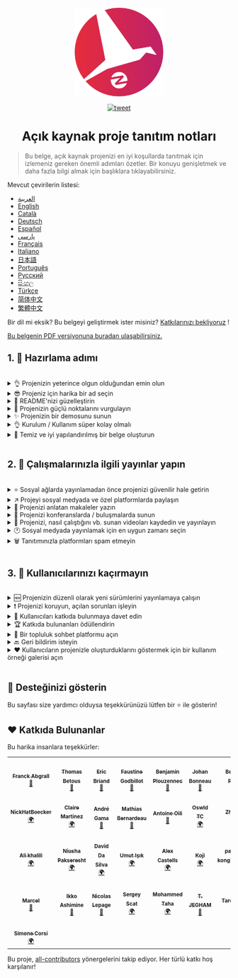 <p align="center">
    <img alt="oss image" src="imgs/zoss-logo.svg" height="200px" width="200px">
</p>

<p align="center">
  <a href="https://twitter.com/intent/tweet?text=How%20to%20promote%20your%20open-source%20projects%20@ZenikaOSS&url=https://github.com/zenika-open-source/open-source-promotion-cheat-sheet&hashtags=OpenSource,CheatSheet">
    <img alt="tweet" src="https://img.shields.io/twitter/url/https/twitter?label=Twitter'da%20paylaş&style=social" target="_blank">
  </a>
</p>

<h1 align="center">Açık kaynak proje tanıtım notları</h1>

> Bu belge, açık kaynak projenizi en iyi koşullarda tanıtmak için izlemeniz gereken önemli adımları özetler. Bir konuyu genişletmek ve daha fazla bilgi almak için başlıklara tıklayabilirsiniz.

Mevcut çevirilerin listesi:

- [العربية](./README-ar.md)
- [English](./README.md)
- [Català](./README-ca.md)
- [Deutsch](./README-de.md)
- [Español](./README-es.md)
- [پارسی](./README-fa.md)
- [Français](./README-fr.md)
- [Italiano](./README-it.md)
- [日本語](./README-jp.md)
- [Português](./README-pt.md)
- [Русский](./README-ru.md)
- [සිංහල](./README-si.md)
- [Türkçe](./README-tr.md)
- [简体中文](./README-zh-cn.md)
- [繁體中文](./README-zh-tw.md)

Bir dil mi eksik? Bu belgeyi geliştirmek ister misiniz? [Katkılarınızı bekliyoruz](./CONTRIBUTING.md) !

[Bu belgenin PDF versiyonuna buradan ulaşabilirsiniz.](./pdf/cheat-sheet.pdf)

## 1. 🎢 Hazırlama adımı

<br>

<details>
<summary>👌 Projenizin yeterince olgun olduğundan emin olun</summary>
<p>
> Projenizin, kullanıcıları çekmesi için minimum güvenilir özelliklere sahip ve yeterince kararlı olmalıdır.
</p>
</details>

<details>
<summary>😎 Projeniz için harika bir ad seçin</summary>
<p>
> Kullanıcıların kolayca hatırlayabileceği bir ad seçin.
</p>
</details>

<details>
<summary>💅 README'nizi güzelleştirin</summary>
<p>
> README, ziyaretçilerinizin göreceği ilk şeydir. Basit, güzel ve okunması kolay hale getirin. [İşte güzel README'lerin bir listesi](https://github.com/matiassingers/awesome-readme).
</p>
</details>

<details>
<summary>💪 Projenizin güçlü noktalarını vurgulayın</summary>
<p>
> Projenizin güçlü yönlerini belirleyin ve ziyaretçilerin önce onları gördüğünden emin olun.
</p>
</details>

<details>
<summary>✨ Projenizin bir demosunu sunun</summary>
<p>
> Ziyaretçiler projenizin amacını, nasıl çalıştığını ve nasıl kullanacağını hızlı bir şekilde anlamak isteyeceklerdir. Demo sunmak, kullanıcıları memnun etmenin en iyi yoludur. Bunu aşağıdakiler gibi sağlayabilirsiniz:
> - Projenizin nasıl çalıştığını gösteren animasyonlu bir GIF
> - Bir demo videosuna bağlantı
</p>
</details>

<details>
<summary>👌 Kurulum / Kullanım süper kolay olmalı</summary>
<p>
> Projeniz kullanıcı dostu değilse muhtemelen ziyaretçileri kaybedersiniz.
</p>
</details>

<details>
<summary>📘 Temiz ve iyi yapılandırılmış bir belge oluşturun</summary>
<p>
> İyi belgeler oluşturmak muhtemelen en önemli adımdır. Küçük bir belge varsa, bunu README'nize ekleyebilirsiniz. Aksi takdirde, belgelerinizi ayrı bir web sitesinde barındırmanız iyi olabilir. [Vuepress](https://v1.vuepress.vuejs.org) gibi bazı açık kaynaklı projeler belgelerinizi basit bir şekilde oluşturmanıza yardımcı olabilir.
</p>
</details>
<br>

## 2. 📢 Çalışmalarınızla ilgili yayınlar yapın
<br>
<details>
<summary>⭐ Sosyal ağlarda yayınlamadan önce projenizi güvenilir hale getirin</summary>
<p>
> Çoğu ziyaretçi, projeyi kullanmayı düşünmeden önce kaç yıldıza sahip olduğunu kontrol edecektir. Minimum miktarda yıldız, projenizi sıfır yıldızlı bir projeden daha güvenilir hale getirir. Bu yüzden sosyal medyada kamuya açık bir duyuru yapmadan önce tanıdığınız insanlara projenizi desteklemelerini istemelisiniz.
</p>
</details>

<details>
<summary>↗️ Projeyi sosyal medyada ve özel platformlarda paylaşın</summary>
<p>
> Dünyaya çalışmalarınızdan bahsedin! Sosyal medyada ve özel platformlarda yayınlayın:
> - [Twitter](https://twitter.com)
> - [Linkedin](https://www.linkedin.com/)
> - [Facebook](https://www.facebook.com/)
> - [Reddit](https://www.reddit.com/)
> - [Dev.to](https://dev.to/)
> - [Lobsters](https://lobste.rs/)
> - [Hacker News](https://news.ycombinator.com/)
> - [Product Hunt](https://www.producthunt.com/)
> - [Beta page](https://betapage.co/)
> - [Human Coders](https://news.humancoders.com/)
</p>
</details>

<details>
<summary>📃 Projenizi anlatan makaleler yazın</summary>
<p>
> Projeniz hakkında makaleler yazın. Amaç kullandığınız teknik yığın, projenizin nasıl çalıştığı, karşılaştığınız sorunlar vb. olabilir. Makale yayınlama platformlarına gönderin:
> - [medium](https://medium.com/)
> - [dev.to](https://dev.to/)
</p>
</details>

<details>
<summary>🎤 Projenizi konferanslarda / buluşmalarda sunun</summary>
<p>
> Projenizi konferanslarda veya buluşmalarda sunmak, görünürlüğünü artırmak için iyi bir yoldur.
</p>
</details>

<details>
<summary>🎥 Projenizi, nasıl çalıştığını vb. sunan videoları kaydedin ve yayınlayın</summary>
<p>
> Video kaydetmek kolay bir egzersiz değildir. Ancak projenizi ünlü yapmanın en etkili yolu muhtemelen budur.
</p>
</details>

<details>
<summary>🕐 Sosyal medyada yayınlamak için en uygun zamanı seçin</summary>
<p>
> Tatil döneminde veya hafta sonlarında yayınlamayın. Genellikle sosyal ağlarda yayınlamak için en uygun zaman hafta ortasıdır.
</p>
</details>

<details>
<summary>🗑 Tanıtımınızla platformları spam etmeyin</summary>
<p>
> Aynı platformda iki kez yayınlamayın. Spam olarak kabul edilir ve projeniz için kötü tanıtımlara neden olabilir.
</p>
</details>
<br>

## 3. 🤝 Kullanıcılarınızı kaçırmayın

<br>
<details>
<summary>🆕 Projenizin düzenli olarak yeni sürümlerini yayınlamaya çalışın</summary>
<p>
> Projenizi yeni sürümlerle koruyun, geliştirin ve changelog'lar oluşturun.
</p>
</details>

<details>
<summary>❗ Projenizi koruyun, açılan sorunları işleyin</summary>
<p>
> Açılan sorunlarınların yanıtsız kalmasına izin vermeyin. Sorun açmak ya da soru sormak için zaman harcayan insanlara iyi davranın. 😉
</p>
</details>

<details>
<summary>🙏 Kullanıcıları katkıda bulunmaya davet edin</summary>
<p>
> Sağlıklı bir proje, bir topluluğa ve katkıda bulunanlara sahip bir projedir. Kullanıcılarınıza, `contribution welcome` veya `good first issue` etiketleriyle bazı sorunları etiketleyerek yardıma ihtiyacınız olduğunu bildirin. [Github etiketlerini gözden geçirin](https://help.github.com/en/articles/about-labels).
</p>
</details>

<details>
<summary>🏆 Katkıda bulunanları ödüllendirin</summary>
<p>
> Size yardım eden insanlara iyi davranın! [Gatsby](https://github.com/gatsbyjs/gatsby) gibi bazı açık kaynak projeleri katkıda bulunanları güzelliklerle ödüllendirir. Bunu karşılayamıyorsanız, katkı hakkında kamuya açık bir yayın yapın (twitter veya diğer platformlarda) ve yazardan bahsedin ( [burada açık bir teşekkür örneği var](https://twitter.com/FranckAbgrall/status/1139470547492978688) ). Herkese teşekkür etmek veya proje belgelerinizde veya web sitenizde sergilemek için README'nizde bir `Contributors` bölümü açın. İşte bazı örnekler:
> - [vuepress (README'deki katkıda bulunanlar bölümü)](https://github.com/vuejs/vuepress#code-contributors)
> - [Rythm.js (demo sayfasında rastgele vurgulanan katılımcı)](https://okazari.github.io/Rythm.js/)
</p>
</details>

<details>
<summary>💬 Bir topluluk sohbet platformu açın</summary>
<p>
> Github sorunları her zaman kullanıcılarınızla iletişim kurmanın en iyi yolu değildir. Gerekirse, onlarla görüşmek için sohbet platformlarını kullanabilirsiniz:
> - [Discord](https://discord.com)
> - [Slack](https://slack.com)
> - [Gitter](https://gitter.im/)
</p>
</details>

<details>
<summary>🔙 Geri bildirim isteyin</summary>
<p>
> Kullanıcı geri bildirimi, projenizi geliştirmenin en iyi yoludur. Kullanıcılar muhtemelen projenizi daha iyi hale getirebilecek özelliklere ve fikirlere sahiptirler.
</p>
</details>

<details>
<summary>❤️ Kullanıcıların projenizle oluşturduklarını göstermek için bir kullanım örneği galerisi açın</summary>
<p>
> Ziyaretçiler, somut kullanım örnekleri ve başarı öyküleri (örneğin [vuepress galerisi](https://vuepress.gallery/) ) görürse projenize güveneceklerdir.
</p>
</details>

<br>

## 🙏 Desteğinizi gösterin

Bu sayfası size yardımcı olduysa teşekkürünüzü lütfen bir ⭐️ ile gösterin!
<br>

## ❤️ Katkıda Bulunanlar

Bu harika insanlara teşekkürler:

<!-- ALL-CONTRIBUTORS-LIST:START - Do not remove or modify this section -->
<!-- prettier-ignore-start -->
<!-- markdownlint-disable -->
<table>
  <tr>
    <td align="center"><a href="https://www.franck-abgrall.me/"><img src="https://avatars3.githubusercontent.com/u/9840435?v=4?s=100" width="100px;" alt=""/><br /><sub><b>Franck Abgrall</b></sub></a><br /><a href="https://github.com/zenika-open-source/promote-open-source-project/commits?author=kefranabg" title="Documentation">📖</a></td>
    <td align="center"><a href="https://github.com/tbetous"><img src="https://avatars3.githubusercontent.com/u/4435536?v=4?s=100" width="100px;" alt=""/><br /><sub><b>Thomas Betous</b></sub></a><br /><a href="https://github.com/zenika-open-source/promote-open-source-project/commits?author=tbetous" title="Documentation">📖</a></td>
    <td align="center"><a href="https://github.com/ebriand"><img src="https://avatars1.githubusercontent.com/u/1011902?v=4?s=100" width="100px;" alt=""/><br /><sub><b>Eric Briand</b></sub></a><br /><a href="https://github.com/zenika-open-source/promote-open-source-project/commits?author=ebriand" title="Documentation">📖</a></td>
    <td align="center"><a href="https://github.com/FaustineG"><img src="https://avatars.githubusercontent.com/u/27639429?v=4?s=100" width="100px;" alt=""/><br /><sub><b>Faustine Godbillot</b></sub></a><br /><a href="https://github.com/zenika-open-source/promote-open-source-project/commits?author=FaustineG" title="Documentation">📖</a></td>
    <td align="center"><a href="https://myvirtualstorybook.com/"><img src="https://avatars1.githubusercontent.com/u/5747538?v=4?s=100" width="100px;" alt=""/><br /><sub><b>Benjamin Plouzennec</b></sub></a><br /><a href="https://github.com/zenika-open-source/promote-open-source-project/commits?author=Okazari" title="Documentation">📖</a></td>
    <td align="center"><a href="https://github.com/Zenigata"><img src="https://avatars1.githubusercontent.com/u/1022393?v=4?s=100" width="100px;" alt=""/><br /><sub><b>Johan Bonneau</b></sub></a><br /><a href="https://github.com/zenika-open-source/promote-open-source-project/commits?author=Zenigata" title="Documentation">📖</a></td>
    <td align="center"><a href="https://github.com/bpetetot"><img src="https://avatars3.githubusercontent.com/u/516360?v=4?s=100" width="100px;" alt=""/><br /><sub><b>Benjamin Petetot</b></sub></a><br /><a href="https://github.com/zenika-open-source/promote-open-source-project/commits?author=bpetetot" title="Documentation">📖</a></td>
  </tr>
  <tr>
    <td align="center"><a href="https://nick-hat-boecker.de"><img src="https://avatars0.githubusercontent.com/u/8366071?v=4?s=100" width="100px;" alt=""/><br /><sub><b>NickHatBoecker</b></sub></a><br /><a href="#translation-NickHatBoecker" title="Translation">🌍</a></td>
    <td align="center"><a href="https://github.com/Claire"><img src="https://avatars2.githubusercontent.com/u/5114096?v=4?s=100" width="100px;" alt=""/><br /><sub><b>Claire Martinez</b></sub></a><br /><a href="#translation-claire" title="Translation">🌍</a></td>
    <td align="center"><a href="https://hazeforum.com/"><img src="https://avatars2.githubusercontent.com/u/31011359?v=4?s=100" width="100px;" alt=""/><br /><sub><b>André Gama</b></sub></a><br /><a href="https://github.com/zenika-open-source/promote-open-source-project/commits?author=andregamma" title="Documentation">📖</a></td>
    <td align="center"><a href="https://github.com/mbernardeau"><img src="https://avatars0.githubusercontent.com/u/7049049?v=4?s=100" width="100px;" alt=""/><br /><sub><b>Mathias Bernardeau</b></sub></a><br /><a href="https://github.com/zenika-open-source/promote-open-source-project/commits?author=mbernardeau" title="Documentation">📖</a></td>
    <td align="center"><a href="https://github.com/Antoineoili"><img src="https://avatars1.githubusercontent.com/u/50737365?v=4?s=100" width="100px;" alt=""/><br /><sub><b>Antoine Oili</b></sub></a><br /><a href="https://github.com/zenika-open-source/promote-open-source-project/commits?author=Antoineoili" title="Documentation">📖</a></td>
    <td align="center"><a href="https://twitter.com/dev_oswld"><img src="https://avatars1.githubusercontent.com/u/40254158?v=4?s=100" width="100px;" alt=""/><br /><sub><b>Oswld TC</b></sub></a><br /><a href="#translation-dev-oswld" title="Translation">🌍</a></td>
    <td align="center"><a href="https://yizhiyue.me"><img src="https://avatars3.githubusercontent.com/u/8545277?v=4?s=100" width="100px;" alt=""/><br /><sub><b>Zhiyue Yi</b></sub></a><br /><a href="#translation-ZhiyueYi" title="Translation">🌍</a></td>
  </tr>
  <tr>
    <td align="center"><a href="https://github.com/aliruss"><img src="https://avatars3.githubusercontent.com/u/32896351?v=4?s=100" width="100px;" alt=""/><br /><sub><b>Ali khalili</b></sub></a><br /><a href="#translation-aliruss" title="Translation">🌍</a></td>
    <td align="center"><a href="https://pakseresht.eu/"><img src="https://avatars3.githubusercontent.com/u/9018054?v=4?s=100" width="100px;" alt=""/><br /><sub><b>Niusha Pakseresht</b></sub></a><br /><a href="#translation-niusha-paks" title="Translation">🌍</a></td>
    <td align="center"><a href="https://github.com/david-dasilva"><img src="https://avatars1.githubusercontent.com/u/372391?v=4?s=100" width="100px;" alt=""/><br /><sub><b>David Da Silva</b></sub></a><br /><a href="#translation-david-dasilva" title="Translation">🌍</a></td>
    <td align="center"><a href="http://umuts.info"><img src="https://avatars2.githubusercontent.com/u/3245166?v=4?s=100" width="100px;" alt=""/><br /><sub><b>Umut Işık</b></sub></a><br /><a href="#translation-umutphp" title="Translation">🌍</a></td>
    <td align="center"><a href="https://github.com/alextremp"><img src="https://avatars0.githubusercontent.com/u/20399660?v=4?s=100" width="100px;" alt=""/><br /><sub><b>Alex Castells</b></sub></a><br /><a href="#translation-alextremp" title="Translation">🌍</a></td>
    <td align="center"><a href="https://kojikoji.ga"><img src="https://avatars0.githubusercontent.com/u/474225?v=4?s=100" width="100px;" alt=""/><br /><sub><b>Koji</b></sub></a><br /><a href="#translation-koji" title="Translation">🌍</a></td>
    <td align="center"><a href="https://github.com/MasterBrian99"><img src="https://avatars0.githubusercontent.com/u/37585474?v=4?s=100" width="100px;" alt=""/><br /><sub><b>pasindu p konghawaththa</b></sub></a><br /><a href="#translation-MasterBrian99" title="Translation">🌍</a></td>
  </tr>
  <tr>
    <td align="center"><a href="http://adsoleware.com/"><img src="https://avatars.githubusercontent.com/u/40896559?v=4?s=100" width="100px;" alt=""/><br /><sub><b>Marcel</b></sub></a><br /><a href="https://github.com/zenika-open-source/promote-open-source-project/commits?author=hackthedev" title="Documentation">📖</a></td>
    <td align="center"><a href="https://bandism.net/"><img src="https://avatars.githubusercontent.com/u/22633385?v=4?s=100" width="100px;" alt=""/><br /><sub><b>Ikko Ashimine</b></sub></a><br /><a href="https://github.com/zenika-open-source/promote-open-source-project/commits?author=eltociear" title="Documentation">📖</a></td>
    <td align="center"><a href="https://github.com/nlepage"><img src="https://avatars.githubusercontent.com/u/19571875?v=4?s=100" width="100px;" alt=""/><br /><sub><b>Nicolas Lepage</b></sub></a><br /><a href="#maintenance-nlepage" title="Maintenance">🚧</a></td>
    <td align="center"><a href="https://github.com/sergey-scat"><img src="https://avatars.githubusercontent.com/u/31442538?v=4?s=100" width="100px;" alt=""/><br /><sub><b>Sergey Scat</b></sub></a><br /><a href="#translation-sergey-scat" title="Translation">🌍</a></td>
    <td align="center"><a href="https://github.com/JustE3saR"><img src="https://avatars.githubusercontent.com/u/62352949?v=4?s=100" width="100px;" alt=""/><br /><sub><b>Mohammed Taha</b></sub></a><br /><a href="#translation-JustE3saR" title="Translation">🌍</a></td>
    <td align="center"><a href="https://github.com/Tazminia"><img src="https://avatars.githubusercontent.com/u/41241424?v=4?s=100" width="100px;" alt=""/><br /><sub><b>T. JEGHAM</b></sub></a><br /><a href="https://github.com/zenika-open-source/promote-open-source-project/pulls?q=is%3Apr+reviewed-by%3ATazminia" title="Reviewed Pull Requests">👀</a></td>
    <td align="center"><a href="https://github.com/Tarektouati"><img src="https://avatars.githubusercontent.com/u/19335073?v=4?s=100" width="100px;" alt=""/><br /><sub><b>Tarek Touati</b></sub></a><br /><a href="https://github.com/zenika-open-source/promote-open-source-project/pulls?q=is%3Apr+reviewed-by%3ATarektouati" title="Reviewed Pull Requests">👀</a></td>
  </tr>
  <tr>
    <td align="center"><a href="https://github.com/simonecorsi"><img src="https://avatars.githubusercontent.com/u/5617452?v=4?s=100" width="100px;" alt=""/><br /><sub><b>Simone Corsi</b></sub></a><br /><a href="#translation-simonecorsi" title="Translation">🌍</a></td>
  </tr>
</table>

<!-- markdownlint-restore -->
<!-- prettier-ignore-end -->

<!-- ALL-CONTRIBUTORS-LIST:END -->

Bu proje, [all-contributors](https://github.com/all-contributors/all-contributors) yönergelerini takip ediyor. Her türlü katkı hoş karşılanır!
